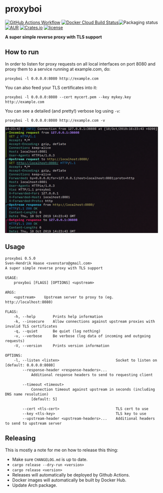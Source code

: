 # proxyboi

<a href="https://repology.org/project/proxyboi/versions"><img align="right" src="https://repology.org/badge/vertical-allrepos/proxyboi.svg" alt="Packaging status"></a>

[![GitHub Actions Workflow](https://github.com/svenstaro/proxyboi/workflows/Build/badge.svg)](https://github.com/svenstaro/proxyboi/actions)
[![Docker Cloud Build Status](https://img.shields.io/docker/cloud/build/svenstaro/proxyboi)](https://cloud.docker.com/repository/docker/svenstaro/proxyboi/)
[![AUR](https://img.shields.io/aur/version/proxyboi.svg)](https://aur.archlinux.org/packages/proxyboi/)
[![Crates.io](https://img.shields.io/crates/v/proxyboi.svg)](https://crates.io/crates/proxyboi)
[![license](http://img.shields.io/badge/license-MIT-blue.svg)](https://github.com/svenstaro/proxyboi/blob/master/LICENSE)

**A super simple reverse proxy with TLS support**

## How to run

In order to listen for proxy requests on all local interfaces on port 8080 and proxy them to a service running at example.com, do:

    proxyboi -l 0.0.0.0:8080 http://example.com

You can also feed your TLS certificates into it:

    proxyboi -l 0.0.0.0:8080 --cert mycert.pem --key mykey.key http://example.com

You can see a detailed (and pretty!) verbose log using `-v`:

    proxyboi -l 0.0.0.0:8080 http://example.com -v

![Pretty log](pretty_log.png)

## Usage

    proxyboi 0.5.0
    Sven-Hendrik Haase <svenstaro@gmail.com>
    A super simple reverse proxy with TLS support

    USAGE:
        proxyboi [FLAGS] [OPTIONS] <upstream>

    ARGS:
        <upstream>    Upstream server to proxy to (eg. http://localhost:8080)

    FLAGS:
        -h, --help        Prints help information
        -k, --insecure    Allow connections against upstream proxies with invalid TLS certificates
        -q, --quiet       Be quiet (log nothing)
        -v, --verbose     Be verbose (log data of incoming and outgoing requests)
        -V, --version     Prints version information

    OPTIONS:
        -l, --listen <listen>                          Socket to listen on [default: 0.0.0.0:8080]
            --response-header <response-headers>...
                Additional response headers to send to requesting client

            --timeout <timeout>
                Connection timeout against upstream in seconds (including DNS name resolution)
                [default: 5]

            --cert <tls-cert>                          TLS cert to use
            --key <tls-key>                            TLS key to use
            --upstream-header <upstream-headers>...    Additional headers to send to upstream server

## Releasing

This is mostly a note for me on how to release this thing:

- Make sure `CHANGELOG.md` is up to date.
- `cargo release --dry-run <version>`
- `cargo release <version>`
- Releases will automatically be deployed by Github Actions.
- Docker images will automatically be built by Docker Hub.
- Update Arch package.
